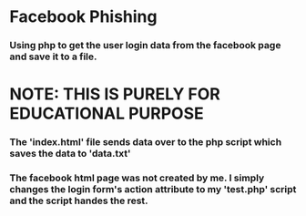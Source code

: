 # Facebook Phishing
### Using php to get the user login data from the facebook page and save it to a file.

# NOTE: THIS IS PURELY FOR EDUCATIONAL PURPOSE

### The 'index.html' file sends data over to the php script which saves the data to 'data.txt'

### The facebook html page was not created by me. I simply changes the login form's action attribute to my 'test.php' script and the script handes the rest.
